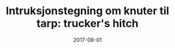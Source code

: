 ---
title: "Intruksjonstegning om knuter til tarp: trucker's hitch"
date: 2017-08-01
categories: Svart Hvit
tags: 
    - instruksjon
span: 2h
---